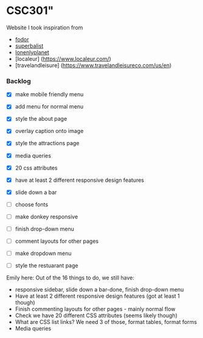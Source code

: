 # CSC301" 


Website I took inspiration from

* [fodor](https://www.fodors.com/)
* [superbalist](https://superbalist.com/)
* [lonenlyplanet](https://www.lonelyplanet.com/)
* [localeur] (https://www.localeur.com/)
* [travelandleisure] (https://www.travelandleisureco.com/us/en)


### Backlog
- [x] make mobile friendly menu
- [x] add menu for normal menu
- [x] style the about page
- [x] overlay caption onto image
- [x] style the attractions page
- [x] media queries
- [x] 20 css attributes
- [x] have at least 2 different responsive design features
- [x] slide down a bar
- [ ] choose fonts
- [ ] make donkey responsive
- [ ] finish drop-down menu
- [ ] comment layouts for other pages
- [ ] make dropdown menu
- [ ] style the restuarant page


Emily here:
Out of the 16 things to do, we still have:
- responsive sidebar, slide down a bar-done, finish drop-down menu
- Have at least 2 different responsive design features (got at least 1 though)
- Finish commenting layouts for other pages - mainly normal flow
- Check we have 20 different CSS attributes (seems likely though)
- What are CSS list links? We need 3 of those, format tables, format forms
- Media queries
